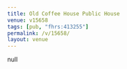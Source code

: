 ```yaml
---
title: Old Coffee House Public House
venue: v15658
tags: [pub, "fhrs:413255"]
permalink: /v/15658/
layout: venue
---
```

null